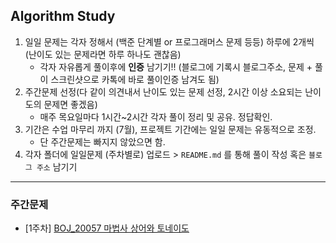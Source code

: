 ## Algorithm Study

1. 일일 문제는 각자 정해서 (백준 단계별 or 프로그래머스 문제 등등) 하루에 2개씩 (난이도 있는 문제라면 하루 하나도 괜찮음)
	- 각자 자유롭게 풀이후에 **인증** 남기기!! (블로그에 기록시 블로그주소, 문제 + 풀이 스크린샷으로 카톡에 바로 풀이인증 남겨도 됨)
2. 주간문제 선정(다 같이 의견내서 난이도 있는 문제 선정, 2시간 이상 소요되는 난이도의 문제면 좋겠음)
	- 매주 목요일마다 1시간~2시간 각자 풀이 정리 및 공유. 정답확인.
3. 기간은 수업 마무리 까지 (7월), 프로젝트 기간에는 일일 문제는 유동적으로 조정. 
	- 단 주간문제는 빠지지 않았으면 함.
4. 각자 폴더에 일일문제 (주차별로) 업로드 > `README.md` 를 통해 풀이 작성 혹은 `블로그 주소` 남기기
---
### 주간문제

- [1주차] [BOJ_20057 마법사 상어와 토네이도](https://www.acmicpc.net/problem/20057)